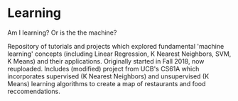 # Learning
Am I learning? Or is the the machine?

Repository of tutorials and projects which explored fundamental 'machine learning' concepts (including Linear Regression, K Nearest Neighbors, SVM, K Means) and their applications.
Originally started in Fall 2018, now reuploaded.
Includes (modified) project from UCB's CS61A which incorporates supervised (K Nearest Neighbors) and unsupervised (K Means) learning algorithms to create a map of restaurants and food reccomendations.
